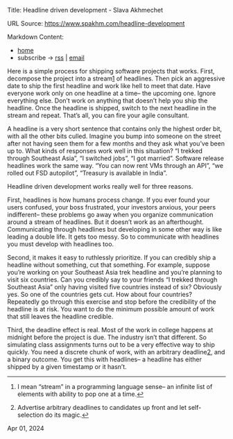 Title: Headline driven development - Slava Akhmechet

URL Source: https://www.spakhm.com/headline-development

Markdown Content:
*   [home](https://www.spakhm.com/)
*   subscribe → [rss](https://www.spakhm.com/feed.rss) | [email](https://www.spakhm.com/subscribe.html)

Here is a simple process for shipping software projects that works. First, decompose the project into a stream[1](https://www.spakhm.com/headline-development#footnote-1AV3) of headlines. Then pick an aggressive date to ship the first headline and work like hell to meet that date. Have everyone work only on one headline at a time– the upcoming one. Ignore everything else. Don’t work on anything that doesn’t help you ship the headline. Once the headline is shipped, switch to the next headline in the stream and repeat. That’s all, you can fire your agile consultant.

A headline is a very short sentence that contains only the highest order bit, with all the other bits culled. Imagine you bump into someone on the street after not having seen them for a few months and they ask what you’ve been up to. What kinds of responses work well in this situation? “I trekked through Southeast Asia”, “I switched jobs”, “I got married”. Software release headlines work the same way. “You can now rent VMs through an API”, “we rolled out FSD autopilot”, “Treasury is available in India”.

Headline driven development works really well for three reasons.

First, headlines is how humans process change. If you ever found your users confused, your boss frustrated, your investors anxious, your peers indifferent– these problems go away when you organize communication around a stream of headlines. But it doesn’t work as an afterthought. Communicating through headlines but developing in some other way is like leading a double life. It gets too messy. So to communicate with headlines you must develop with headlines too.

Second, it makes it easy to ruthlessly prioritize. If you can credibly ship a headline without something, cut that something. For example, suppose you’re working on your Southeast Asia trek headline and you’re planning to visit six countries. Can you credibly say to your friends “I trekked through Southeast Asia” only having visited five countries instead of six? Obviously yes. So one of the countries gets cut. How about four countries? Repeatedly go through this exercise and stop before the credibility of the headline is at risk. You want to do the minimum possible amount of work that still leaves the headline credible.

Third, the deadline effect is real. Most of the work in college happens at midnight before the project is due. The industry isn’t that different. So simulating class assignments turns out to be a very effective way to ship quickly. You need a discrete chunk of work, with an arbitrary deadline[2](https://www.spakhm.com/headline-development#footnote-2AV3), and a binary outcome. You get this with headlines– a headline has either shipped by a given timestamp or it hasn’t.

* * *

1.  I mean “stream” in a programming language sense– an infinite list of elements with ability to pop one at a time.[↩︎](https://www.spakhm.com/headline-development#ref-1AV3)
    
2.  Advertise arbitrary deadlines to candidates up front and let self-selection do its magic.[↩︎](https://www.spakhm.com/headline-development#ref-2AV3)
    

Apr 01, 2024
